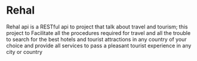 # Rehal
Rehal api is a RESTful api to project that talk about travel and tourism; this project to Facilitate all the procedures required for travel and all the trouble to search for the best hotels and tourist attractions in any country of your choice and provide all services to pass a pleasant tourist experience in any city or country 
